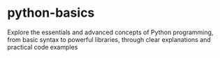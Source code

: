 # python-basics
Explore the essentials and advanced concepts of Python programming, from basic syntax to powerful libraries, through clear explanations and practical code examples

